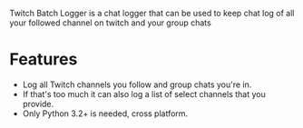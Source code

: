 Twitch Batch Logger is a chat logger that can be used to keep chat log of all your followed channel on twitch and your group chats

# Features
* Log all Twitch channels you follow and group chats you're in.
* If that's too much it can also log a list of select channels that you provide.
* Only Python 3.2+ is needed, cross platform.

